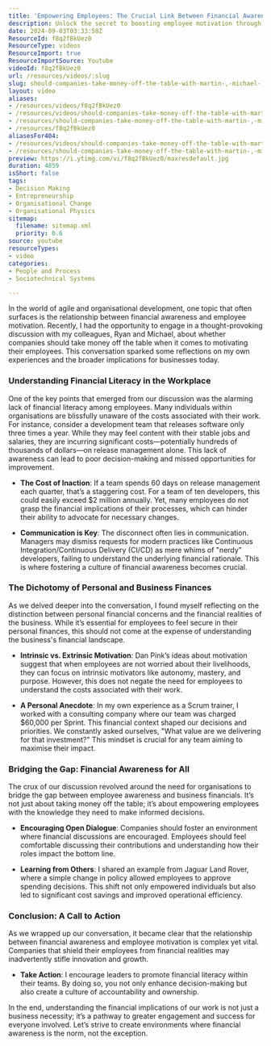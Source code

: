 ```yaml
---
title: 'Empowering Employees: The Crucial Link Between Financial Awareness and Motivation'
description: Unlock the secret to boosting employee motivation through financial awareness! Discover how understanding costs can drive innovation and engagement in your organisation.
date: 2024-09-03T03:33:58Z
ResourceId: f8q2fBkUez0
ResourceType: videos
ResourceImport: true
ResourceImportSource: Youtube
videoId: f8q2fBkUez0
url: /resources/videos/:slug
slug: should-companies-take-money-off-the-table-with-martin-,-michael-,-&-rijon
layout: video
aliases:
- /resources/videos/f8q2fBkUez0
- /resources/videos/should-companies-take-money-off-the-table-with-martin-,-michael-,-&-rijon
- /resources/should-companies-take-money-off-the-table-with-martin-,-michael-,-&-rijon
- /resources/f8q2fBkUez0
aliasesFor404:
- /resources/videos/should-companies-take-money-off-the-table-with-martin-,-michael-,-&-rijon
- /resources/should-companies-take-money-off-the-table-with-martin-,-michael-,-&-rijon
preview: https://i.ytimg.com/vi/f8q2fBkUez0/maxresdefault.jpg
duration: 4859
isShort: false
tags:
- Decision Making
- Entrepreneurship
- Organisational Change
- Organisational Physics
sitemap:
  filename: sitemap.xml
  priority: 0.6
source: youtube
resourceTypes:
- video
categories:
- People and Process
- Sociotechnical Systems

---
```

In the world of agile and organisational development, one topic that often surfaces is the relationship between financial awareness and employee motivation. Recently, I had the opportunity to engage in a thought-provoking discussion with my colleagues, Ryan and Michael, about whether companies should take money off the table when it comes to motivating their employees. This conversation sparked some reflections on my own experiences and the broader implications for businesses today.

### Understanding Financial Literacy in the Workplace

One of the key points that emerged from our discussion was the alarming lack of financial literacy among employees. Many individuals within organisations are blissfully unaware of the costs associated with their work. For instance, consider a development team that releases software only three times a year. While they may feel content with their stable jobs and salaries, they are incurring significant costs—potentially hundreds of thousands of dollars—on release management alone. This lack of awareness can lead to poor decision-making and missed opportunities for improvement.

- **The Cost of Inaction**: If a team spends 60 days on release management each quarter, that’s a staggering cost. For a team of ten developers, this could easily exceed $2 million annually. Yet, many employees do not grasp the financial implications of their processes, which can hinder their ability to advocate for necessary changes.

- **Communication is Key**: The disconnect often lies in communication. Managers may dismiss requests for modern practices like Continuous Integration/Continuous Delivery (CI/CD) as mere whims of "nerdy" developers, failing to understand the underlying financial rationale. This is where fostering a culture of financial awareness becomes crucial.

### The Dichotomy of Personal and Business Finances

As we delved deeper into the conversation, I found myself reflecting on the distinction between personal financial concerns and the financial realities of the business. While it’s essential for employees to feel secure in their personal finances, this should not come at the expense of understanding the business's financial landscape.

- **Intrinsic vs. Extrinsic Motivation**: Dan Pink’s ideas about motivation suggest that when employees are not worried about their livelihoods, they can focus on intrinsic motivators like autonomy, mastery, and purpose. However, this does not negate the need for employees to understand the costs associated with their work. 

- **A Personal Anecdote**: In my own experience as a Scrum trainer, I worked with a consulting company where our team was charged $60,000 per Sprint. This financial context shaped our decisions and priorities. We constantly asked ourselves, "What value are we delivering for that investment?" This mindset is crucial for any team aiming to maximise their impact.

### Bridging the Gap: Financial Awareness for All

The crux of our discussion revolved around the need for organisations to bridge the gap between employee awareness and business financials. It’s not just about taking money off the table; it’s about empowering employees with the knowledge they need to make informed decisions.

- **Encouraging Open Dialogue**: Companies should foster an environment where financial discussions are encouraged. Employees should feel comfortable discussing their contributions and understanding how their roles impact the bottom line. 

- **Learning from Others**: I shared an example from Jaguar Land Rover, where a simple change in policy allowed employees to approve spending decisions. This shift not only empowered individuals but also led to significant cost savings and improved operational efficiency.

### Conclusion: A Call to Action

As we wrapped up our conversation, it became clear that the relationship between financial awareness and employee motivation is complex yet vital. Companies that shield their employees from financial realities may inadvertently stifle innovation and growth. 

- **Take Action**: I encourage leaders to promote financial literacy within their teams. By doing so, you not only enhance decision-making but also create a culture of accountability and ownership. 

In the end, understanding the financial implications of our work is not just a business necessity; it’s a pathway to greater engagement and success for everyone involved. Let’s strive to create environments where financial awareness is the norm, not the exception.
